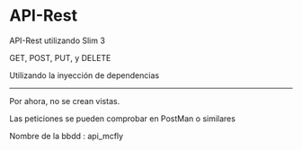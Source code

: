 # API-Rest
API-Rest utilizando Slim 3

GET, POST, PUT, y DELETE

Utilizando la inyección de dependencias

-----------------------------------------------------------------------------

Por ahora, no se crean vistas.

Las peticiones se pueden comprobar en PostMan o similares

Nombre de la bbdd : api_mcfly
